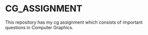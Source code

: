 # CG_ASSIGNMENT
This repository has my cg  assignment which consists of important questions in Computer Graphics.
